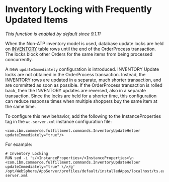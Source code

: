 # Inventory Locking with Frequently Updated Items

*This function is enabled by default since 9.1.11*

When the Non-ATP inventory model is used, database update locks are held on [INVENTORY](https://help.hcltechsw.com/commerce/9.1.0/database/database/inventory.html) table rows until the end of the OrderProcess transaction. The locks block other Orders for the same items from being processed concurrently.

A new `updateImmediately` configuration is introduced. INVENTORY Update locks are not obtained in the OrderProcess transaction. Instead, the INVENTORY rows are updated in a separate, much shorter transaction, and are committed as soon as possible. If the OrderProcess transaction is rolled back, then the INVENTORY updates are reversed, also in a separate transaction. Since the locks are held for a shorter time, this configuration can reduce response times when multiple shoppers buy the same item at the same time.

To configure this new behavior, add the following to the InstanceProperties tag in the `wc-server.xml` instance configuration file: 

```
<com.ibm.commerce.fulfillment.commands.InventoryUpdateHelper updateImmediately="true"/>
```
For example:

```
# Inventory Locking
RUN sed -i 's/<InstanceProperties>/<InstanceProperties>\n <com.ibm.commerce.fulfillment.commands.InventoryUpdateHelper updateImmediately="true" \/>/g' /opt/WebSphere/AppServer/profiles/default/installedApps/localhost/ts.ear/xml/config/wc-server.xml
```
